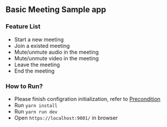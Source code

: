 ## Basic Meeting Sample app

### Feature List

- Start a new meeting
- Join a existed meeting
- Mute/unmute audio in the meeting
- Mute/unmute video in the meeting
- Leave the meeting
- End the meeting

### How to Run?

- Please finish configration initialization, refer to [Precondition](/README.md)
- Run `yarn install`
- Run `yarn run dev`
- Open `https://localhost:9001/` in browser

